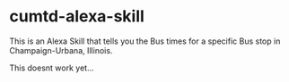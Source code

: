 # cumtd-alexa-skill
This is an Alexa Skill that tells you the Bus times for a specific Bus stop in Champaign-Urbana, Illinois. 

This doesnt work yet...
